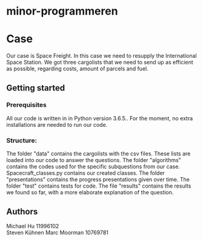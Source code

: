 # minor-programmeren

# Case

Our case is Space Freight. In this case we need to resupply the International Space Station. We got three cargolists that we need to send up as efficient as possible, regarding costs, amount of parcels and fuel. 

## Getting started

### Prerequisites

All our code is written in in Python version 3.6.5.. For the moment, no extra installations are needed to run our code.

### Structure:  

The folder "data" contains the cargolists with the csv files. These lists are loaded into our code to answer the questions. 
The folder "algorithms" contains the codes used for the specific subquestions from our case. Spacecraft_classes.py contains our created classes.
The folder "presentations" contains the progress presentations given over time. 
The folder "test" contains tests for code. 
The file "results" contains the results we found so far, with a more elaborate explanation of the question. 

## Authors

Michael Hu 11996102  
Steven Kühnen 
Marc Moorman 10769781
